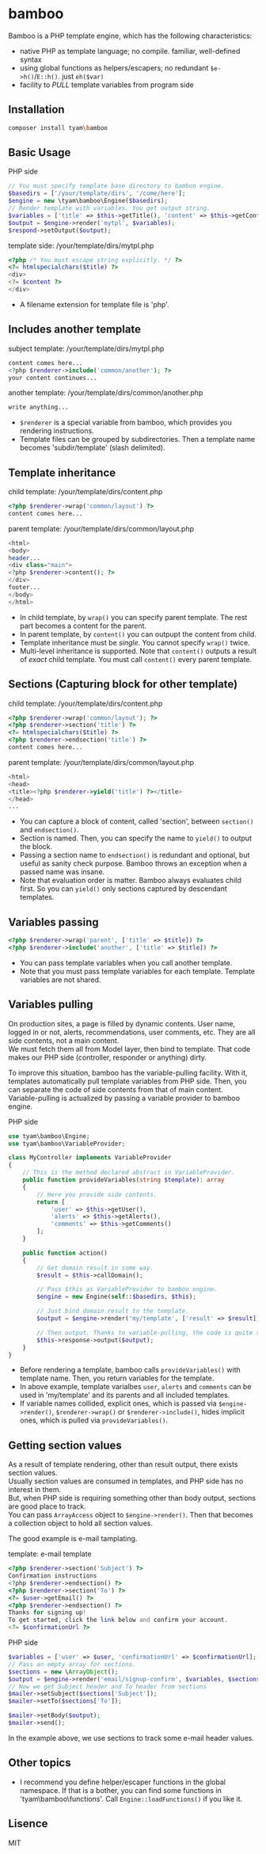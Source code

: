 bamboo
=========================================

Bamboo is a PHP template engine, which has the following characteristics: 
- native PHP as template language; no compile. familiar, well-defined syntax
- using global functions as helpers/escapers; no redundant `$e->h()`/`E::h()`. just `eh($var)`
- facility to _PULL_ template variables from program side


Installation
------------------------------------------

```sh
composer install tyam\bamboo
```


Basic Usage
--------------------------------------------

PHP side
```php
// You must specify template base directory to bamboo engine.
$basedirs = ['/your/template/dirs', '/come/here'];
$engine = new \tyam\bamboo\Engine($basedirs);
// Render template with variables. You get output string.
$variables = ['title' => $this->getTitle(), 'content' => $this->getContent()];
$output = $engine->render('mytpl', $variables);
$respond->setOutput($output);
```

template side: /your/template/dirs/mytpl.php
```php
<?php /* You must escape string explicitly. */ ?>
<?= htmlspecialchars($title) ?> 
<div>
<?= $content ?>
</div>
```

- A filename extension for template file is 'php'.


Includes another template
------------------------------------------

subject template: /your/template/dirs/mytpl.php
```php
content comes here...
<?php $renderer->include('common/another'); ?>
your content continues...
```

another template: /your/template/dirs/common/another.php
```php
write anything...
```

- `$renderer` is a special variable from bamboo, which provides you rendering instructions.
- Template files can be grouped by subdirectories. Then a template name becomes 'subdir/template' (slash delimited).


Template inheritance
------------------------------------------

child template: /your/template/dirs/content.php
```php
<?php $renderer->wrap('common/layout') ?>
content comes here...
```

parent template: /your/template/dirs/common/layout.php
```php
<html>
<body>
header...
<div class="main">
<?php $renderer->content(); ?>
</div>
footer...
</body>
</html>
```

- In child template, by `wrap()` you can specify parent template. The rest part becomes a content for the parent.
- In parent template, by `content()` you can outpupt the content from child.
- Template inheritance must be _single_. You cannot specify `wrap()` twice.
- Multi-level inheritance is supported. Note that `content()` outputs a result of _exact_ child template. You must call `content()` every parent template.


Sections (Capturing block for other template)
----------------------------------------------------

child template: /your/template/dirs/content.php
```php
<?php $renderer->wrap('common/layout'); ?>
<?php $renderer->section('title') ?>
<?= htmlspecialchars($title) ?>
<?php $renderer->endsection('title') ?>
content comes here...
```

parent template: /your/template/dirs/common/layout.php
```php
<html>
<head>
<title><?php $renderer->yield('title') ?></title>
</head>
...
```

- You can capture a block of content, called 'section', between `section()` and `endsection()`.
- Section is named. Then, you can specify the name to `yield()` to output the block.
- Passing a section name to `endsection()` is redundant and optional, but useful as sanity check purpose. Bamboo throws an exception when a passed name was insane.
- Note that evaluation order is matter. Bamboo always evaluates child first. So you can `yield()` only sections captured by descendant templates.


Variables passing
------------------------------------------------

```php
<?php $renderer->wrap('parent', ['title' => $title]) ?>
<?php $renderer->include('another', ['title' => $title]) ?>
```

- You can pass template variables when you call another template.
- Note that you must pass template variables for each template. Template variables are not shared.


Variables pulling
--------------------------------------------------

On production sites, a page is filled by dynamic contents. User name, logged in or not, alerts, recommendations, user comments, etc. They are all side contents, not a main content.  
We must fetch them all from Model layer, then bind to template. That code makes our PHP side (controller, responder or anything) dirty.

To improve this situation, bamboo has the variable-pulling facility. With it, templates automatically pull template variables from PHP side. Then, you can separate the code of side contents from that of main content.  
Variable-pulling is actualized by passing a variable provider to bamboo engine.

PHP side
```php
use tyam\bamboo\Engine;
use tyam\bamboo\VariableProvider;

class MyController implements VariableProvider
{
    // This is the method declared abstract in VariableProvider.
    public function provideVariables(string $template): array
    {
        // Here you provide side contents.
        return [
            'user' => $this->getUser(), 
            'alerts' => $this->getAlerts(), 
            'comments' => $this->getComments()
        ];
    }

    public function action()
    {
        // Get domain result in some way.
        $result = $this->callDomain();

        // Pass $this as VariableProvider to bamboo engine.
        $engine = new Engine(self::$basedirs, $this);

        // Just bind domain result to the template.
        $output = $engine->render('my/template', ['result' => $result]);

        // Then output. Thanks to variable-pulling, the code is quite straight forward.
        $this->response->output($output);
    }
}
```

- Before rendering a template, bamboo calls `provideVariables()` with template name. Then, you return variables for the template.
- In above example, template varialbes `user`, `alerts` and `comments` can be used in 'my/template' and its parents and all included templates.
- If variable names collided, explicit ones, which is passed via `$engine->render()`, `$renderer->wrap()` or `$renderer->include()`, hides implicit ones, which is pulled via `provideVariables()`.


Getting section values
----------------------------------------------

As a result of template rendering, other than result output, there exists section values.  
Usually section values are consumed in templates, and PHP side has no interest in them.  
But, when PHP side is requiring something other than body output, sections are good place to track.  
You can pass `ArrayAccess` object to `$engine->render()`. Then that becomes a collection object to hold all section values.

The good example is e-mail tamplating.

template: e-mail template
```php
<?php $renderer->section('Subject') ?>
Confirmation instructions
<?php $renderer->endsection() ?>
<?php $renderer->section('To') ?>
<?= $user->getEmail() ?>
<?php $renderer->endsection() ?>
Thanks for signing up!
To get started, click the link below and confirm your account.
<?= $confirmationUrl ?>
```

PHP side
```php
$variables = ['user' => $user, 'confirmationUrl' => $confirmationUrl];
// Pass an empty array for sections. 
$sections = new \ArrayObject();
$output = $engine->render('email/signup-confirm', $variables, $sections);
// Now we get Subject header and To header from sections
$mailer->setSubject($sections['Subject']);
$mailer->setTo($sections['To']);

$mailer->setBody($output);
$mailer->send();
```

In the example above, we use sections to track some e-mail header values.


Other topics
-----------------------------------------------

- I recommend you define helper/escaper functions in the global namespace. If that is a bother, you can find some functions in 'tyam\bamboo\functions'. Call `Engine::loadFunctions()` if you like it.


Lisence
-----------------------------------------------

MIT
